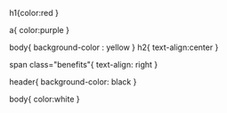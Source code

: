 h1{color:red
}

a{
  color:purple
}

body{
background-color : yellow
}
h2{
text-align:center
}

span class="benefits"{
  text-align: right
}





header{
  background-color: black
}

body{
  color:white
}
